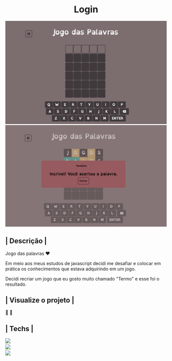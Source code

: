 <h1 align='center'> Login </h1>

<img src="./assets/Captura de tela 2022-11-10 201550.png" alt="">
<img src="./assets/Captura de tela 2022-11-10 201452.png" alt="">

## | Descrição |

Jogo das palavras ♥

Em meio aos meus estudos de javascript decidi me desafiar e colocar em prática os conhecimentos que estava adquirindo em um jogo.

Decidi recriar um jogo que eu gosto muito chamado "Termo" e esse foi o resultado.

## | Visualize o projeto |

🔗  🔗


## | Techs |

<img src="https://img.shields.io/badge/HTML5-E34F26?style=for-the-badge&logo=html5&logoColor=white"> <br>
<img src="https://img.shields.io/badge/CSS3-1572B6?style=for-the-badge&logo=css3&logoColor=white"> <br>
<img src="https://img.shields.io/badge/JavaScript-323330?style=for-the-badge&logo=javascript&logoColor=F7DF1E"> <br>

